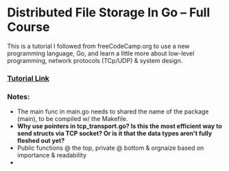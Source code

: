 # Distributed File Storage In Go – Full Course

This is a tutorial I followed from freeCodeCamp.org to use a new programming language, Go, and learn a little more about low-level programming, network protocols (TCp/UDP) & system design.

### [Tutorial Link](https://youtu.be/IoY6bE--A54?feature=shared&t=2104)

### Notes:

- The main func in main.go needs to shared the name of the package (main), to be compiled w/ the Makefile.
- **Why use pointers in tcp_transport.go? Is this the most efficient way to send structs via TCP socket? Or is it that the data types aren't fully fleshed out yet?**
- Public functions @ the top, private @ bottom & orgnaize based on importance & readability
-
